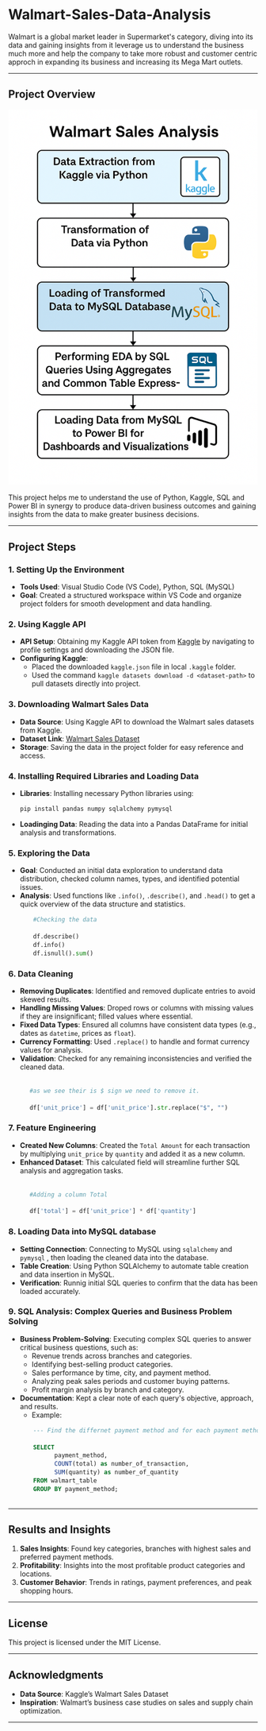 # Walmart-Sales-Data-Analysis

Walmart is a global market leader in Supermarket's category, diving into its data and gaining insights from it leverage us to understand the business much more and help the company to take more robust and customer centric approch in expanding its business and increasing its Mega Mart outlets.

---

## Project Overview

![project flow](https://github.com/kapoorva13009/Walmart-Sales-Data-Analysis/blob/main/Walmart%20project%20pipeline.png)

This project helps me to understand the use of Python, Kaggle, SQL and Power BI in synergy to produce data-driven business outcomes and gaining insights from the data to make greater business decisions.

---

## Project Steps

### 1. Setting Up the Environment
   - **Tools Used**: Visual Studio Code (VS Code), Python, SQL (MySQL)
   - **Goal**: Created a structured workspace within VS Code and organize project folders for smooth development and data handling.

### 2. Using Kaggle API
   - **API Setup**: Obtaining my Kaggle API token from [Kaggle](https://www.kaggle.com/) by navigating to profile settings and downloading the JSON file.
   - **Configuring Kaggle**: 
      - Placed the downloaded `kaggle.json` file in local `.kaggle` folder.
      - Used the command `kaggle datasets download -d <dataset-path>` to pull datasets directly into project.
        
### 3. Downloading Walmart Sales Data
   - **Data Source**: Using Kaggle API to download the Walmart sales datasets from Kaggle.
   - **Dataset Link**: [Walmart Sales Dataset](https://www.kaggle.com/najir0123/walmart-10k-sales-datasets)
   - **Storage**: Saving the data in the project folder for easy reference and access.

### 4. Installing Required Libraries and Loading Data
   - **Libraries**: Installing necessary Python libraries using:
     ```bash
     pip install pandas numpy sqlalchemy pymysql  
     ```
   - **Loadinging Data**: Reading the data into a Pandas DataFrame for initial analysis and transformations.

### 5. Exploring the Data
   - **Goal**: Conducted an initial data exploration to understand data distribution, checked column names, types, and identified potential issues.
   - **Analysis**: Used functions like `.info()`, `.describe()`, and `.head()` to get a quick overview of the data structure and statistics.
```python
       #Checking the data

       df.describe()
       df.info()
       df.isnull().sum()

```

### 6. Data Cleaning
   - **Removing Duplicates**: Identified and removed duplicate entries to avoid skewed results.
   - **Handling Missing Values**: Droped rows or columns with missing values if they are insignificant; filled values where essential.
   - **Fixed Data Types**: Ensured all columns have consistent data types (e.g., dates as `datetime`, prices as `float`).
   - **Currency Formatting**: Used `.replace()` to handle and format currency values for analysis.
   - **Validation**: Checked for any remaining inconsistencies and verified the cleaned data.
```python

      #as we see their is $ sign we need to remove it.

      df['unit_price'] = df['unit_price'].str.replace("$", "")

```

### 7. Feature Engineering
   - **Created New Columns**: Created the `Total Amount` for each transaction by multiplying `unit_price` by `quantity` and added it as a new column.
   - **Enhanced Dataset**: This calculated field will streamline further SQL analysis and aggregation tasks.
```python

      #Adding a column Total

      df['total'] = df['unit_price'] * df['quantity']

```

### 8. Loading Data into MySQL database
   - **Setting Connection**: Connecting to MySQL using `sqlalchemy` and `pymysql` , then loading the cleaned data into the database.
   - **Table Creation**: Using Python SQLAlchemy to automate table creation and data insertion in MySQL.
   - **Verification**: Runnig initial SQL queries to confirm that the data has been loaded accurately.

### 9. SQL Analysis: Complex Queries and Business Problem Solving
   - **Business Problem-Solving**: Executing complex SQL queries to answer critical business questions, such as:
     - Revenue trends across branches and categories.
     - Identifying best-selling product categories.
     - Sales performance by time, city, and payment method.
     - Analyzing peak sales periods and customer buying patterns.
     - Profit margin analysis by branch and category.
   - **Documentation**: Kept a clear note of each query's objective, approach, and results.
     - Example:
```sql
       --- Find the differnet payment method and for each payment method find number of transaction and number qty sold:

       SELECT
             payment_method,
             COUNT(total) as number_of_transaction,
             SUM(quantity) as number_of_quantity
       FROM walmart_table
       GROUP BY payment_method;
       
```

---

## Results and Insights

1. **Sales Insights**: Found key categories, branches with highest sales and preferred payment methods.
2. **Profitability**: Insights into the most profitable product categories and locations.
3. **Customer Behavior**: Trends in ratings, payment preferences, and peak shopping hours.

---

## License

This project is licensed under the MIT License. 

---

## Acknowledgments

- **Data Source**: Kaggle’s Walmart Sales Dataset
- **Inspiration**: Walmart’s business case studies on sales and supply chain optimization.

---
